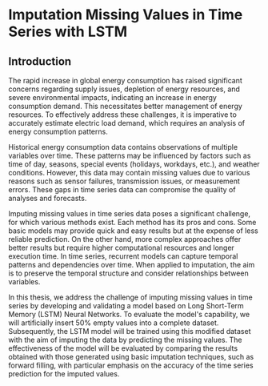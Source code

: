 # Imputation Missing Values in Time Series with LSTM

## Introduction 

The rapid increase in global energy consumption has raised significant concerns regarding supply issues, depletion of energy resources, and severe environmental impacts, indicating an increase in energy consumption demand. This necessitates better management of energy resources. To effectively address these challenges, it is imperative to accurately estimate electric load demand, which requires an analysis of energy consumption patterns.

Historical energy consumption data contains observations of multiple variables over time. These patterns may be influenced by factors such as time of day, seasons, special events (holidays, workdays, etc.), and weather conditions. However, this data may contain missing values due to various reasons such as sensor failures, transmission issues, or measurement errors. These gaps in time series data can compromise the quality of analyses and forecasts.

Imputing missing values in time series data poses a significant challenge, for which various methods exist. Each method has its pros and cons. Some basic models may provide quick and easy results but at the expense of less reliable prediction. On the other hand, more complex approaches offer better results but require higher computational resources and longer execution time. In time series, recurrent models can capture temporal patterns and dependencies over time. When applied to imputation, the aim is to preserve the temporal structure and consider relationships between variables.

In this thesis, we address the challenge of imputing missing values in time series by developing and validating a model based on Long Short-Term Memory (LSTM) Neural Networks. To evaluate the model's capability, we will artificially insert 50% empty values into a complete dataset. Subsequently, the LSTM model will be trained using this modified dataset with the aim of imputing the data by predicting the missing values. The effectiveness of the model will be evaluated by comparing the results obtained with those generated using basic imputation techniques, such as forward filling, with particular emphasis on the accuracy of the time series prediction for the imputed values.
